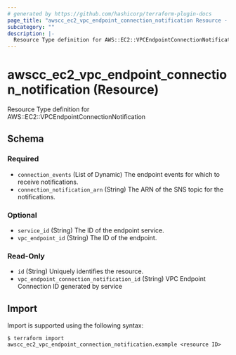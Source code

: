 ```yaml
---
# generated by https://github.com/hashicorp/terraform-plugin-docs
page_title: "awscc_ec2_vpc_endpoint_connection_notification Resource - terraform-provider-awscc"
subcategory: ""
description: |-
  Resource Type definition for AWS::EC2::VPCEndpointConnectionNotification
---
```


# awscc_ec2_vpc_endpoint_connection_notification (Resource)

Resource Type definition for AWS::EC2::VPCEndpointConnectionNotification



<!-- schema generated by tfplugindocs -->
## Schema

### Required

- `connection_events` (List of Dynamic) The endpoint events for which to receive notifications.
- `connection_notification_arn` (String) The ARN of the SNS topic for the notifications.

### Optional

- `service_id` (String) The ID of the endpoint service.
- `vpc_endpoint_id` (String) The ID of the endpoint.

### Read-Only

- `id` (String) Uniquely identifies the resource.
- `vpc_endpoint_connection_notification_id` (String) VPC Endpoint Connection ID generated by service

## Import

Import is supported using the following syntax:

```shell
$ terraform import awscc_ec2_vpc_endpoint_connection_notification.example <resource ID>
```
